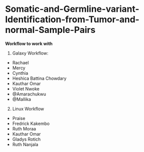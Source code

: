# Somatic-and-Germline-variant-Identification-from-Tumor-and-normal-Sample-Pairs


**Workflow to work with**

1. Galaxy Workflow:
- Rachael 
- Mercy
- Cynthia
- Heshica Battina Chowdary
- Kauthar Omar
-  Violet Nwoke
- @Amarachukwu
- @Mallika


2. Linux Workflow
- Praise 
- Fredrick Kakembo
- Ruth Moraa
- Kauthar Omar
- Gladys Rotich
- Ruth Nanjala


